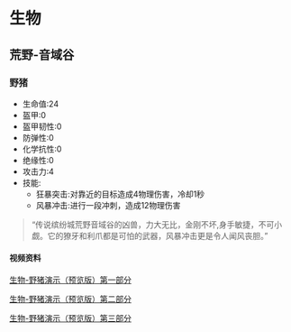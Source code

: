 # 生物
## 荒野-音域谷
### 野猪
* 生命值:24
* 盔甲:0
* 盔甲韧性:0 
* 防弹性:0 
* 化学抗性:0 
* 绝缘性:0 
* 攻击力:4
* 技能:
  * 狂暴突击:对靠近的目标造成4物理伤害，冷却1秒
  * 风暴冲击:进行一段冲刺，造成12物理伤害

>“传说缤纷城荒野音域谷的凶兽，力大无比，金刚不坏,身手敏捷，不可小觑。它的獠牙和利爪都是可怕的武器，风暴冲击更是令人闻风丧胆。”
#### 视频资料
[生物-野猪演示（预览版）第一部分](https://b23.tv/U2gz1E5)

[生物-野猪演示（预览版）第二部分](https://b23.tv/oepkYcu)

[生物-野猪演示（预览版）第三部分](https://b23.tv/53KyLWu)
